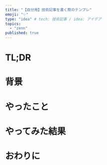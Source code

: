 ```yaml
---
title: "【自分用】技術記事を書く際のテンプレ"
emoji: "✨"
type: "idea" # tech: 技術記事 / idea: アイデア
topics: 
  - "zenn"
published: true
---
```


# TL;DR

# 背景

# やったこと

# やってみた結果

# おわりに
